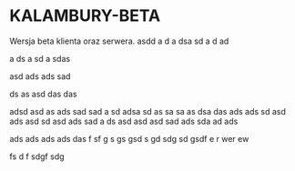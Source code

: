 # KALAMBURY-BETA
Wersja beta klienta oraz serwera.
asdd
a
d
a
dsa
sd
a
d
ad

a
ds
a
sd
a
sdas

asd
ads
ads
sad

ds
as
asd
das
das

adsd
asd
as
ads
sad
sad
a
sd
adsa
sd
as
sa
sa
as
dsa
das
ads
ads
sd
asd
ads
asd
sd
asd
ads
sad
a
ds
asd
asd
asd
sad
ads
sda
ad
ads

ads
ads
ads
ads
das
f
sf
g
s
gs
gsd
s
gd 
sdg
sd
gsdf
e
r
wer
ew

fs
d
f
sdgf
sdg
